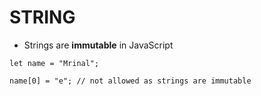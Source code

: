 # STRING

- Strings are **immutable** in JavaScript
```
let name = "Mrinal";

name[0] = "e"; // not allowed as strings are immutable
```